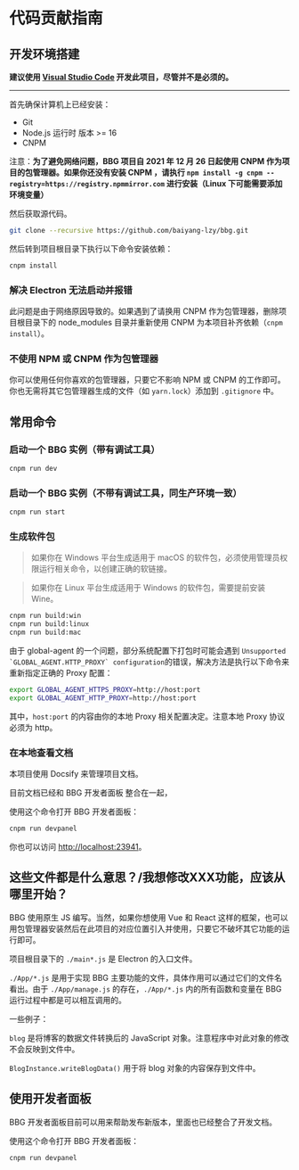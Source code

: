 # 代码贡献指南

## 开发环境搭建

**建议使用 [Visual Studio Code](https://code.visualstudio.com/) 开发此项目，尽管并不是必须的。**

---

首先确保计算机上已经安装：

* Git
* Node.js 运行时 版本 >= 16
* CNPM

注意：**为了避免网络问题，BBG 项目自 2021 年 12 月 26 日起使用 CNPM 作为项目的包管理器。如果你还没有安装 CNPM ，请执行 ```npm install -g cnpm --registry=https://registry.npmmirror.com``` 进行安装（Linux 下可能需要添加环境变量）**

然后获取源代码。

```sh
git clone --recursive https://github.com/baiyang-lzy/bbg.git
```

然后转到项目根目录下执行以下命令安装依赖：

```sh
cnpm install
```

### 解决 Electron 无法启动并报错

此问题是由于网络原因导致的。如果遇到了请换用 CNPM 作为包管理器，删除项目根目录下的 node_modules 目录并重新使用 CNPM 为本项目补齐依赖（```cnpm install```）。

### 不使用 NPM 或 CNPM 作为包管理器

你可以使用任何你喜欢的包管理器，只要它不影响 NPM 或 CNPM 的工作即可。你也无需将其它包管理器生成的文件（如 `yarn.lock`）添加到 `.gitignore` 中。

## 常用命令

### 启动一个 BBG 实例（带有调试工具）

```sh
cnpm run dev
```

### 启动一个 BBG 实例（不带有调试工具，同生产环境一致）

```sh
cnpm run start
```

### 生成软件包

> 如果你在 Windows 平台生成适用于 macOS 的软件包，必须使用管理员权限运行相关命令，以创建正确的软链接。

> 如果你在 Linux 平台生成适用于 Windows 的软件包，需要提前安装 Wine。

```sh
cnpm run build:win
cnpm run build:linux
cnpm run build:mac
```

由于 global-agent 的一个问题，部分系统配置下打包时可能会遇到 ```Unsupported `GLOBAL_AGENT.HTTP_PROXY` configuration```的错误，解决方法是执行以下命令来重新指定正确的 Proxy 配置：

```sh
export GLOBAL_AGENT_HTTPS_PROXY=http://host:port
export GLOBAL_AGENT_HTTP_PROXY=http://host:port
```

其中，`host:port` 的内容由你的本地 Proxy 相关配置决定。注意本地 Proxy 协议必须为 http。

### 在本地查看文档

本项目使用 Docsify 来管理项目文档。

目前文档已经和 BBG 开发者面板 整合在一起，

使用这个命令打开 BBG 开发者面板：

```sh
cnpm run devpanel
```

你也可以访问 <http://localhost:23941>。

## 这些文件都是什么意思？/我想修改XXX功能，应该从哪里开始？

BBG 使用原生 JS 编写。当然，如果你想使用 Vue 和 React 这样的框架，也可以用包管理器安装然后在此项目的对应位置引入并使用，只要它不破坏其它功能的运行即可。

项目根目录下的 `./main*.js` 是 Electron 的入口文件。

`./App/*.js` 是用于实现 BBG 主要功能的文件，具体作用可以通过它们的文件名看出。由于 `./App/manage.js` 的存在，`./App/*.js` 内的所有函数和变量在 BBG 运行过程中都是可以相互调用的。

一些例子：

`blog` 是将博客的数据文件转换后的 JavaScript 对象。注意程序中对此对象的修改不会反映到文件中。

`BlogInstance.writeBlogData()` 用于将 blog 对象的内容保存到文件中。

## 使用开发者面板

BBG 开发者面板目前可以用来帮助发布新版本，里面也已经整合了开发文档。

使用这个命令打开 BBG 开发者面板：

```sh
cnpm run devpanel
```
